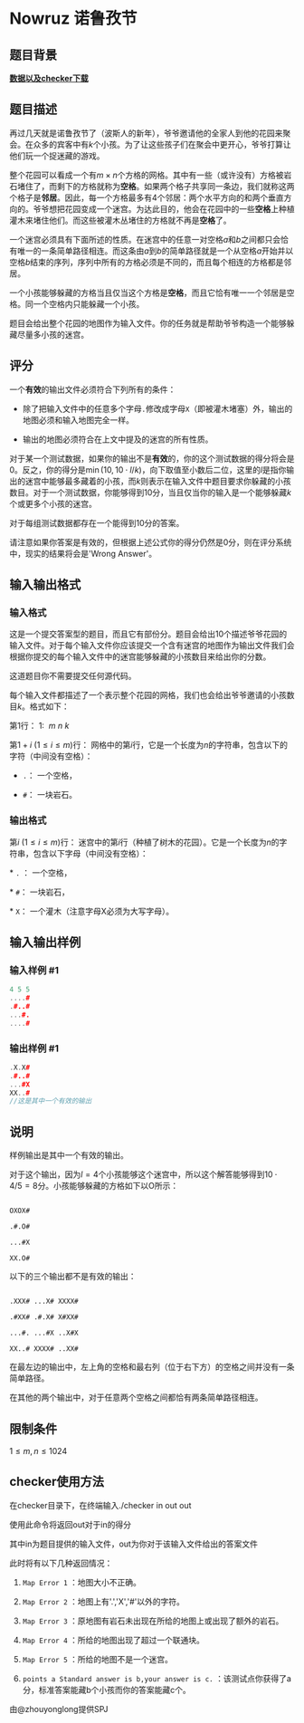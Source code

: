 # Nowruz 诺鲁孜节

## 题目背景

**[数据以及checker下载](http://pan.baidu.com/s/1o8jwPmy)**

## 题目描述

再过几天就是诺鲁孜节了（波斯人的新年），爷爷邀请他的全家人到他的花园来聚会。在众多的宾客中有$k$个小孩。为了让这些孩子们在聚会中更开心，爷爷打算让他们玩一个捉迷藏的游戏。

整个花园可以看成一个有$m\times n$个方格的网格。其中有一些（或许没有）方格被岩石堵住了，而剩下的方格就称为**空格**。如果两个格子共享同一条边，我们就称这两个格子是**邻居**。因此，每一个方格最多有$4$个邻居：两个水平方向的和两个垂直方向的。爷爷想把花园变成一个迷宫。为达此目的，他会在花园中的一些**空格**上种植灌木来堵住他们。而这些被灌木丛堵住的方格就不再是**空格**了。

一个迷宫必须具有下面所述的性质。在迷宫中的任意一对空格$a$和$b$之间都只会恰有唯一的一条简单路径相连。而这条由$a$到$b$的简单路径就是一个从空格$a$开始并以空格$b$结束的序列，序列中所有的方格必须是不同的，而且每个相连的方格都是邻居。

一个小孩能够躲藏的方格当且仅当这个方格是**空格**，而且它恰有唯一一个邻居是空格。同一个空格内只能躲藏一个小孩。

题目会给出整个花园的地图作为输入文件。你的任务就是帮助爷爷构造一个能够躲藏尽量多小孩的迷宫。

## 评分

一个**有效**的输出文件必须符合下列所有的条件：

- 除了把输入文件中的任意多个字母`.`修改成字母`X`（即被灌木堵塞）外，输出的地图必须和输入地图完全一样。

- 输出的地图必须符合在上文中提及的迷宫的所有性质。

对于某一个测试数据，如果你的输出不是**有效**的，你的这个测试数据的得分将会是$0$。反之，你的得分是$\min(10, 10\cdot l/k)$，向下取值至小数后二位，这里的$l$是指你输出的迷宫中能够最多藏着的小孩，而$k$则表示在输入文件中题目要求你躲藏的小孩数目。对于一个测试数据，你能够得到$10$分，当且仅当你的输入是一个能够躲藏$k$个或更多个小孩的迷宫。

对于每组测试数据都存在一个能得到$10$分的答案。

请注意如果你答案是有效的，但根据上述公式你的得分仍然是$0$分，则在评分系统中，现实的结果将会是'Wrong Answer'。

## 输入输出格式

### 输入格式

这是一个提交答案型的题目，而且它有部份分。题目会给出$10$个描述爷爷花园的输入文件。对于每个输入文件你应该提交一个含有迷宫的地图作为输出文件我们会根据你提交的每个输入文件中的迷宫能够躲藏的小孩数目来给出你的分数。

这道题目你不需要提交任何源代码。

每个输入文件都描述了一个表示整个花园的网格，我们也会给出爷爷邀请的小孩数目$k$。格式如下：

第$1$行： $1 : \ \ m \ n \ k$

第$1+i\ (1 \leqslant i \leqslant m)$行： 网格中的第$i$行，它是一个长度为$n$的字符串，包含以下的字符（中间没有空格）：

- `.`： 一个空格，

- `#`： 一块岩石。

### 输出格式

第$i\ (1 \leqslant i \leqslant m)$行： 迷宫中的第$i$行（种植了树木的花园）。它是一个长度为$n$的字符串，包含以下字母（中间没有空格）：

\* `.` ： 一个空格，

\* `#`： 一块岩石，

\* `X`： 一个灌木（注意字母X必须为大写字母）。

## 输入输出样例

### 输入样例 #1

```cpp
4 5 5
....#
.#..#
...#.
....#
```


### 输出样例 #1

```cpp
.X.X#
.#..#
...#X
XX..#
//这是其中一个有效的输出

```
## 说明

样例输出是其中一个有效的输出。

对于这个输出，因为$l=4$个小孩能够这个迷宫中，所以这个解答能够得到$10 \cdot 4 / 5 = 8$分。小孩能够躲藏的方格如下以O所示：

```plain

OXOX#

.#.O#

...#X

XX.O#

```

以下的三个输出都不是有效的输出：

```plain

.XXX# ...X# XXXX#

.#XX# .#.X# X#XX#

...#. ...#X ..X#X

XX..# XXXX# ..XX#

```

在最左边的输出中，左上角的空格和最右列（位于右下方）的空格之间并没有一条简单路径。

在其他的两个输出中，对于任意两个空格之间都恰有两条简单路径相连。

## 限制条件

$1 \leqslant m,n \leqslant 1024$

## checker使用方法

在checker目录下，在终端输入./checker in out out

使用此命令将返回out对于in的得分

其中in为题目提供的输入文件，out为你对于该输入文件给出的答案文件

此时将有以下几种返回情况：

1. `Map Error 1` ：地图大小不正确。

2. `Map Error 2` ：地图上有'.','X','#'以外的字符。

3. `Map Error 3` ：原地图有岩石未出现在所给的地图上或出现了额外的岩石。

4. `Map Error 4` ：所给的地图出现了超过一个联通块。

5. `Map Error 5` ：所给的地图不是一个迷宫。

6. `points a Standard answer is b,your answer is c.` ：该测试点你获得了a分，标准答案能藏b个小孩而你的答案能藏c个。

由@zhouyonglong提供SPJ


